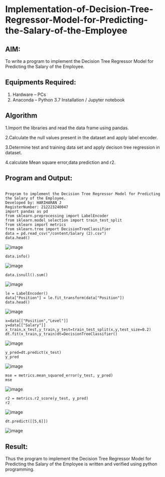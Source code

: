 # Implementation-of-Decision-Tree-Regressor-Model-for-Predicting-the-Salary-of-the-Employee

## AIM:
To write a program to implement the Decision Tree Regressor Model for Predicting the Salary of the Employee.

## Equipments Required:
1. Hardware – PCs
2. Anaconda – Python 3.7 Installation / Jupyter notebook

## Algorithm
1.Import the libraries and read the data frame using pandas.

2.Calculate the null values present in the dataset and apply label encoder.

3.Determine test and training data set and apply decison tree regression in dataset.

4.calculate Mean square error,data prediction and r2.

## Program and Output:
```

Program to implement the Decision Tree Regressor Model for Predicting the Salary of the Employee.
Developed by: HARIHARAN J
RegisterNumber: 212223240047
import pandas as pd
from sklearn.preprocessing import LabelEncoder
from sklearn.model_selection import train_test_split
from sklearn import metrics
from sklearn.tree import DecisionTreeClassifier
data = pd.read_csv("/content/Salary (2).csv")
data.head()
```
![image](https://github.com/user-attachments/assets/356ecaf6-76a7-4257-ad4b-31c3b26157dc)
```
data.info()
```
![image](https://github.com/user-attachments/assets/2eb6a295-9372-4127-b484-d8344e95bbe5)
```
data.isnull().sum()
```
![image](https://github.com/user-attachments/assets/b3dbda9f-b7c1-46f4-831e-8f47dd8f7ef8)
```
le = LabelEncoder()
data["Position"] = le.fit_transform(data["Position"])
data.head()
```
![image](https://github.com/user-attachments/assets/d141ff97-c3da-4fa1-a51b-dee2805745b4)
```
x=data[["Position","Level"]]
y=data[["Salary"]]
x_train,x_test,y_train,y_test=train_test_split(x,y,test_size=0.2)
dt.fit(x_train,y_train)dt=DecisionTreeClassifier()
```
![image](https://github.com/user-attachments/assets/9433b554-43b4-49ff-9869-94841c1fb454)
```
y_pred=dt.predict(x_test)
y_pred
```
![image](https://github.com/user-attachments/assets/323739d2-d7d1-4a6f-97ad-302d67ac9f38)
```
mse = metrics.mean_squared_error(y_test, y_pred)
mse 
```
![image](https://github.com/user-attachments/assets/f3b9f8b2-2d32-45bf-b5f7-f1a38095e92b)
```
r2 = metrics.r2_score(y_test, y_pred)
r2
```
![image](https://github.com/user-attachments/assets/f0056866-ee17-4e45-91c4-2aff077e2af7)
```
dt.predict([[5,6]])
```
![image](https://github.com/user-attachments/assets/c058e32f-b58c-4a6b-b1a6-9d324af5bf6b)

## Result:
Thus the program to implement the Decision Tree Regressor Model for Predicting the Salary of the Employee is written and verified using python programming.
